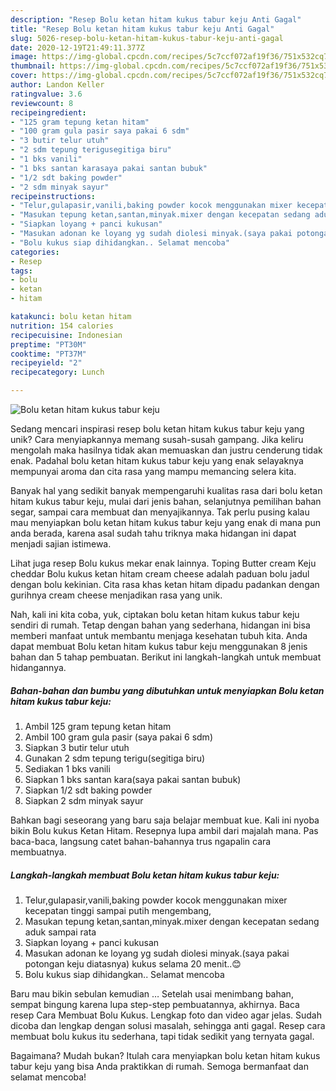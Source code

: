 ```yaml
---
description: "Resep Bolu ketan hitam kukus tabur keju Anti Gagal"
title: "Resep Bolu ketan hitam kukus tabur keju Anti Gagal"
slug: 5026-resep-bolu-ketan-hitam-kukus-tabur-keju-anti-gagal
date: 2020-12-19T21:49:11.377Z
image: https://img-global.cpcdn.com/recipes/5c7ccf072af19f36/751x532cq70/bolu-ketan-hitam-kukus-tabur-keju-foto-resep-utama.jpg
thumbnail: https://img-global.cpcdn.com/recipes/5c7ccf072af19f36/751x532cq70/bolu-ketan-hitam-kukus-tabur-keju-foto-resep-utama.jpg
cover: https://img-global.cpcdn.com/recipes/5c7ccf072af19f36/751x532cq70/bolu-ketan-hitam-kukus-tabur-keju-foto-resep-utama.jpg
author: Landon Keller
ratingvalue: 3.6
reviewcount: 8
recipeingredient:
- "125 gram tepung ketan hitam"
- "100 gram gula pasir saya pakai 6 sdm"
- "3 butir telur utuh"
- "2 sdm tepung terigusegitiga biru"
- "1 bks vanili"
- "1 bks santan karasaya pakai santan bubuk"
- "1/2 sdt baking powder"
- "2 sdm minyak sayur"
recipeinstructions:
- "Telur,gulapasir,vanili,baking powder kocok menggunakan mixer kecepatan tinggi sampai putih mengembang,"
- "Masukan tepung ketan,santan,minyak.mixer dengan kecepatan sedang aduk sampai rata"
- "Siapkan loyang + panci kukusan"
- "Masukan adonan ke loyang yg sudah diolesi minyak.(saya pakai potongan keju diatasnya) kukus selama 20 menit..😊"
- "Bolu kukus siap dihidangkan.. Selamat mencoba"
categories:
- Resep
tags:
- bolu
- ketan
- hitam

katakunci: bolu ketan hitam 
nutrition: 154 calories
recipecuisine: Indonesian
preptime: "PT30M"
cooktime: "PT37M"
recipeyield: "2"
recipecategory: Lunch

---
```



![Bolu ketan hitam kukus tabur keju](https://img-global.cpcdn.com/recipes/5c7ccf072af19f36/751x532cq70/bolu-ketan-hitam-kukus-tabur-keju-foto-resep-utama.jpg)

Sedang mencari inspirasi resep bolu ketan hitam kukus tabur keju yang unik? Cara menyiapkannya memang susah-susah gampang. Jika keliru mengolah maka hasilnya tidak akan memuaskan dan justru cenderung tidak enak. Padahal bolu ketan hitam kukus tabur keju yang enak selayaknya mempunyai aroma dan cita rasa yang mampu memancing selera kita.

Banyak hal yang sedikit banyak mempengaruhi kualitas rasa dari bolu ketan hitam kukus tabur keju, mulai dari jenis bahan, selanjutnya pemilihan bahan segar, sampai cara membuat dan menyajikannya. Tak perlu pusing kalau mau menyiapkan bolu ketan hitam kukus tabur keju yang enak di mana pun anda berada, karena asal sudah tahu triknya maka hidangan ini dapat menjadi sajian istimewa.

Lihat juga resep Bolu kukus mekar enak lainnya. Toping Butter cream Keju cheddar Bolu kukus ketan hitam cream cheese adalah paduan bolu jadul dengan bolu kekinian. Cita rasa khas ketan hitam dipadu padankan dengan gurihnya cream cheese menjadikan rasa yang unik.


Nah, kali ini kita coba, yuk, ciptakan bolu ketan hitam kukus tabur keju sendiri di rumah. Tetap dengan bahan yang sederhana, hidangan ini bisa memberi manfaat untuk membantu menjaga kesehatan tubuh kita. Anda dapat membuat Bolu ketan hitam kukus tabur keju menggunakan 8 jenis bahan dan 5 tahap pembuatan. Berikut ini langkah-langkah untuk membuat hidangannya.

<!--inarticleads1-->

##### Bahan-bahan dan bumbu yang dibutuhkan untuk menyiapkan Bolu ketan hitam kukus tabur keju:

1. Ambil 125 gram tepung ketan hitam
1. Ambil 100 gram gula pasir (saya pakai 6 sdm)
1. Siapkan 3 butir telur utuh
1. Gunakan 2 sdm tepung terigu(segitiga biru)
1. Sediakan 1 bks vanili
1. Siapkan 1 bks santan kara(saya pakai santan bubuk)
1. Siapkan 1/2 sdt baking powder
1. Siapkan 2 sdm minyak sayur


Bahkan bagi seseorang yang baru saja belajar membuat kue. Kali ini nyoba bikin Bolu kukus Ketan Hitam. Resepnya lupa ambil dari majalah mana. Pas baca-baca, langsung catet bahan-bahannya trus ngapalin cara membuatnya. 

<!--inarticleads2-->

##### Langkah-langkah membuat Bolu ketan hitam kukus tabur keju:

1. Telur,gulapasir,vanili,baking powder kocok menggunakan mixer kecepatan tinggi sampai putih mengembang,
1. Masukan tepung ketan,santan,minyak.mixer dengan kecepatan sedang aduk sampai rata
1. Siapkan loyang + panci kukusan
1. Masukan adonan ke loyang yg sudah diolesi minyak.(saya pakai potongan keju diatasnya) kukus selama 20 menit..😊
1. Bolu kukus siap dihidangkan.. Selamat mencoba


Baru mau bikin sebulan kemudian … Setelah usai menimbang bahan, sempat bingung karena lupa step-step pembuatannya, akhirnya. Baca resep Cara Membuat Bolu Kukus. Lengkap foto dan video agar jelas. Sudah dicoba dan lengkap dengan solusi masalah, sehingga anti gagal. Resep cara membuat bolu kukus itu sederhana, tapi tidak sedikit yang ternyata gagal. 

Bagaimana? Mudah bukan? Itulah cara menyiapkan bolu ketan hitam kukus tabur keju yang bisa Anda praktikkan di rumah. Semoga bermanfaat dan selamat mencoba!
